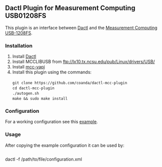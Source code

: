 ## Dactl Plugin for Measurement Computing USB01208FS

This plugin is an interface between [Dactl](https://github.com/coanda/dactl/)
and the [Measurement Computing USB-1208FS](http://www.mccdaq.com/).

### Installation

1. Install [Dactl](https://github.com/coanda/dactl/)
2. Install MCCLIBUSB from ftp://lx10.tx.ncsu.edu/pub/Linux/drivers/USB/
3. Install [mcc-vapi](https://github.com/coanda/mcc-vapi)
4. Install this plugin using the commands: <br><br>
   `git clone https://github.com/coanda/dactl-mcc-plugin` <br>
   `cd dactl-mcc-plugin` <br>
   `./autogen.sh` <br>
   `make && sudo make install`

### Configuration

For a working configuration see this [example](https://github.com/coanda/dactl-mcc-config).

### Usage

After copying the example configuration it can be used by:

  > ```bash
dactl -f /path/to/file/configuration.xml
```
